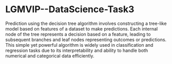 # LGMVIP--DataScience-Task3

Prediction using the decision tree algorithm involves constructing a tree-like model based on features of a dataset to make predictions. Each internal node of the tree represents a decision based on a feature, leading to subsequent branches and leaf nodes representing outcomes or predictions. This simple yet powerful algorithm is widely used in classification and regression tasks due to its interpretability and ability to handle both numerical and categorical data efficiently.
